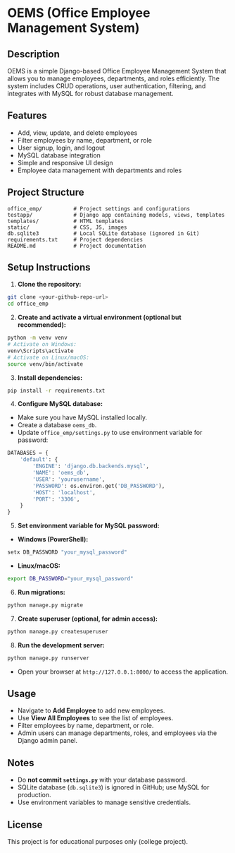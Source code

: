 # OEMS (Office Employee Management System)

## Description

OEMS is a simple Django-based Office Employee Management System that allows you to manage employees, departments, and roles efficiently. The system includes CRUD operations, user authentication, filtering, and integrates with MySQL for robust database management.

## Features

* Add, view, update, and delete employees
* Filter employees by name, department, or role
* User signup, login, and logout
* MySQL database integration
* Simple and responsive UI design
* Employee data management with departments and roles

## Project Structure

```
office_emp/          # Project settings and configurations
testapp/             # Django app containing models, views, templates
templates/           # HTML templates
static/              # CSS, JS, images
db.sqlite3           # Local SQLite database (ignored in Git)
requirements.txt     # Project dependencies
README.md            # Project documentation
```

## Setup Instructions

1. **Clone the repository:**

```bash
git clone <your-github-repo-url>
cd office_emp
```

2. **Create and activate a virtual environment (optional but recommended):**

```bash
python -m venv venv
# Activate on Windows:
venv\Scripts\activate
# Activate on Linux/macOS:
source venv/bin/activate
```

3. **Install dependencies:**

```bash
pip install -r requirements.txt
```

4. **Configure MySQL database:**

* Make sure you have MySQL installed locally.
* Create a database `oems_db`.
* Update `office_emp/settings.py` to use environment variable for password:

```python
DATABASES = {
    'default': {
        'ENGINE': 'django.db.backends.mysql',
        'NAME': 'oems_db',
        'USER': 'yourusername',
        'PASSWORD': os.environ.get('DB_PASSWORD'),
        'HOST': 'localhost',
        'PORT': '3306',
    }
}
```

5. **Set environment variable for MySQL password:**

* **Windows (PowerShell):**

```powershell
setx DB_PASSWORD "your_mysql_password"
```

* **Linux/macOS:**

```bash
export DB_PASSWORD="your_mysql_password"
```

6. **Run migrations:**

```bash
python manage.py migrate
```

7. **Create superuser (optional, for admin access):**

```bash
python manage.py createsuperuser
```

8. **Run the development server:**

```bash
python manage.py runserver
```

* Open your browser at `http://127.0.0.1:8000/` to access the application.

## Usage

* Navigate to **Add Employee** to add new employees.
* Use **View All Employees** to see the list of employees.
* Filter employees by name, department, or role.
* Admin users can manage departments, roles, and employees via the Django admin panel.

## Notes

* Do **not commit `settings.py`** with your database password.
* SQLite database (`db.sqlite3`) is ignored in GitHub; use MySQL for production.
* Use environment variables to manage sensitive credentials.

## License

This project is for educational purposes only (college project).
